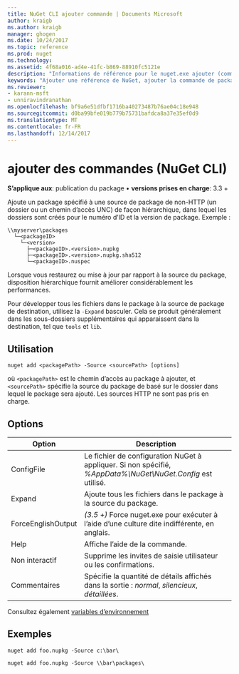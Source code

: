 ```yaml
---
title: NuGet CLI ajouter commande | Documents Microsoft
author: kraigb
ms.author: kraigb
manager: ghogen
ms.date: 10/24/2017
ms.topic: reference
ms.prod: nuget
ms.technology: 
ms.assetid: 4f68a016-ad4e-41fc-b869-88910fc5121e
description: "Informations de référence pour le nuget.exe ajouter (commande)"
keywords: "Ajouter une référence de NuGet, ajouter la commande de package"
ms.reviewer:
- karann-msft
- unniravindranathan
ms.openlocfilehash: bf9a6e51dfbf1716ba40273487b76ae04c18e948
ms.sourcegitcommit: d0ba99bfe019b779b75731bafdca8a37e35ef0d9
ms.translationtype: MT
ms.contentlocale: fr-FR
ms.lasthandoff: 12/14/2017
---
```

# <a name="add-command-nuget-cli"></a>ajouter des commandes (NuGet CLI)

**S’applique aux**: publication du package &bullet; **versions prises en charge**: 3.3 +

Ajoute un package spécifié à une source de package de non-HTTP (un dossier ou un chemin d’accès UNC) de façon hiérarchique, dans lequel les dossiers sont créés pour le numéro d’ID et la version de package. Exemple :

    \\myserver\packages
      └─<packageID>
        └─<version>
          ├─<packageID>.<version>.nupkg
          ├─<packageID>.<version>.nupkg.sha512
          └─<packageID>.nuspec

Lorsque vous restaurez ou mise à jour par rapport à la source du package, disposition hiérarchique fournit améliorer considérablement les performances.

Pour développer tous les fichiers dans le package à la source de package de destination, utilisez la `-Expand` basculer. Cela se produit généralement dans les sous-dossiers supplémentaires qui apparaissent dans la destination, tel que `tools` et `lib`.

## <a name="usage"></a>Utilisation

```
nuget add <packagePath> -Source <sourcePath> [options]
```

où `<packagePath>` est le chemin d’accès au package à ajouter, et `<sourcePath>` spécifie la source du package de basé sur le dossier dans lequel le package sera ajouté. Les sources HTTP ne sont pas pris en charge.

## <a name="options"></a>Options

| Option | Description |
| --- | --- |
| ConfigFile | Le fichier de configuration NuGet à appliquer. Si non spécifié, *%AppData%\NuGet\NuGet.Config* est utilisé.| 
| Expand | Ajoute tous les fichiers dans le package à la source du package. |
| ForceEnglishOutput | *(3.5 +)*  Force nuget.exe pour exécuter à l’aide d’une culture dite indifférente, en anglais. |
| Help | Affiche l’aide de la commande. |
| Non interactif | Supprime les invites de saisie utilisateur ou les confirmations. |
| Commentaires | Spécifie la quantité de détails affichés dans la sortie : *normal*, *silencieux*, *détaillées*. |

Consultez également [variables d’environnement](cli-ref-environment-variables.md)

## <a name="examples"></a>Exemples

```
nuget add foo.nupkg -Source c:\bar\

nuget add foo.nupkg -Source \\bar\packages\
```
